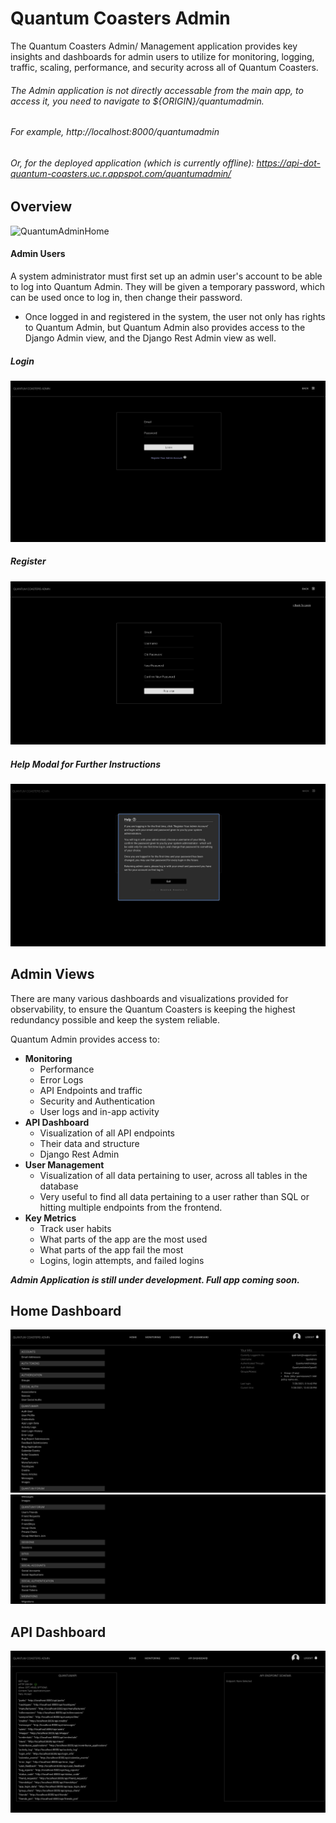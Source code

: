 # Quantum Coasters Admin

The Quantum Coasters Admin/ Management application provides key insights and dashboards for admin users to utilize for monitoring, logging, traffic, scaling, performance, and security across all of Quantum Coasters.

###### The Admin application is not directly accessable from the main app, to access it, you need to navigate to ${ORIGIN}/quantumadmin.

###### For example, http://localhost:8000/quantumadmin

###### Or, for the deployed application (which is currently offline): https://api-dot-quantum-coasters.uc.r.appspot.com/quantumadmin/



## Overview

![QuantumAdminHome](../ReadMePhotos/QuantumAdminHome.png)

#### Admin Users

A system administrator must first set up an admin user's account to be able to log into Quantum Admin. They will be given a temporary password, which can be used once to log in, then change their password.

* Once logged in and registered in the system, the user not only has rights to Quantum Admin, but Quantum Admin also provides access to the Django Admin view, and the Django Rest Admin view as well.

##### Login

![QuantumAdminLogin](../ReadMePhotos/QAdminLogin.png)

##### Register
![QuantumAdminRegister](../ReadMePhotos/QAdminRegister.png)

##### Help Modal for Further Instructions
![QuantumAdminHelpModal](../ReadMePhotos/QadminHelpModal.png)

## Admin Views

There are many various dashboards and visualizations provided for observability, to ensure the Quantum Coasters is keeping the highest redundancy possible and keep the system reliable.

Quantum Admin provides access to:

* **Monitoring**
  * Performance
  * Error Logs
  * API Endpoints and traffic
  * Security and Authentication
  * User logs and in-app activity
* **API Dashboard**
  * Visualization of all API endpoints
  * Their data and structure
  * Django Rest Admin
* **User Management**
  * Visualization of all data pertaining to user, across all tables in the database
  * Very useful to find all data pertaining to a user rather than SQL or hitting multiple endpoints from the frontend.
* **Key Metrics**
  * Track user habits
  * What parts of the app are the most used
  * What parts of the app fail the most
  * Logins, login attempts, and failed logins

***Admin Application is still under development. Full app coming soon.***

## Home Dashboard

![QuantumAdminDash](../ReadMePhotos/QAdminDash.png)
![QuantumAdminDash2](../ReadMePhotos/QAdminDash2.png)

## API Dashboard

![QuantumAdminAPIDashboard](../ReadMePhotos/QAdminApiDash.png)
